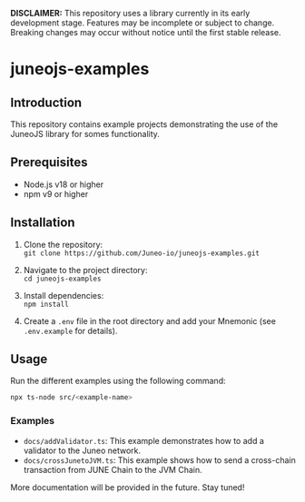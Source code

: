 **DISCLAIMER:** This repository uses a library currently in its early development stage. Features may be incomplete or subject to change. Breaking changes may occur without notice until the first stable release.

# juneojs-examples

## Introduction

This repository contains example projects demonstrating the use of the JuneoJS library for somes functionality.

## Prerequisites

- Node.js v18 or higher
- npm v9 or higher

## Installation

1. Clone the repository:  
   `git clone https://github.com/Juneo-io/juneojs-examples.git`
2. Navigate to the project directory:  
   `cd juneojs-examples`

3. Install dependencies:  
   `npm install`

4. Create a `.env` file in the root directory and add your Mnemonic (see `.env.example` for details).

## Usage

Run the different examples using the following command:

```bash
npx ts-node src/<example-name>
```

### Examples

- `docs/addValidator.ts`: This example demonstrates how to add a validator to the Juneo network.
- `docs/crossJunetoJVM.ts`: This example shows how to send a cross-chain transaction from JUNE Chain to the JVM Chain.

More documentation will be provided in the future. Stay tuned!
